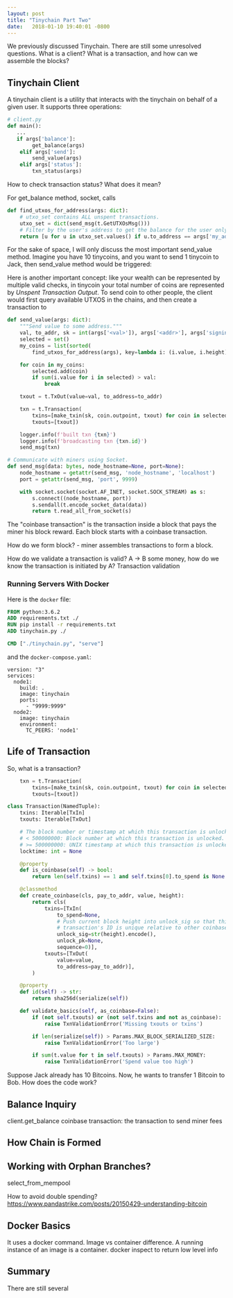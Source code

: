 ```yaml
---
layout: post
title: "Tinychain Part Two"
date:   2018-01-10 19:40:01 -0800
---
```


We previously discussed Tinychain. There are still some unresolved questions. What is a client? What is a transaction, and how can we assemble the blocks?

## Tinychain Client
A tinychain client is a utility that interacts with the tinychain on behalf of a given user. It supports three operations:

```python
# client.py
def main():
   ...
   if args['balance']:
        get_balance(args)
    elif args['send']:
        send_value(args)
    elif args['status']:
        txn_status(args)
```

How to check transaction status? What does it mean?

For get_balance method, socket, calls  

```python
def find_utxos_for_address(args: dict):
    # utxo_set contains ALL unspent transactions.
    utxo_set = dict(send_msg(t.GetUTXOsMsg()))
    # Filter by the user's address to get the balance for the user only.
    return [u for u in utxo_set.values() if u.to_address == args['my_addr']]
```

For the sake of space, I will only discuss the most important send_value method. Imagine you have 10 tinycoins, and you want to send 1 tinycoin to Jack, then send_value method would be triggered:

Here is another important concept: like your wealth can be represented by multiple valid checks, in tinycoin your total number of coins are represented by *Unspent Transaction Output*. To send coin to other people, the client would first query available UTXOS in the chains, and then create a transaction to 

```python
def send_value(args: dict):
    """Send value to some address."""
    val, to_addr, sk = int(args['<val>']), args['<addr>'], args['signing_key']
    selected = set()
    my_coins = list(sorted(
        find_utxos_for_address(args), key=lambda i: (i.value, i.height)))

    for coin in my_coins:
        selected.add(coin)
        if sum(i.value for i in selected) > val:
            break

    txout = t.TxOut(value=val, to_address=to_addr)

    txn = t.Transaction(
        txins=[make_txin(sk, coin.outpoint, txout) for coin in selected],
        txouts=[txout])

    logger.info(f'built txn {txn}')
    logger.info(f'broadcasting txn {txn.id}')
    send_msg(txn)

# Communicate with miners using Socket.
def send_msg(data: bytes, node_hostname=None, port=None):
    node_hostname = getattr(send_msg, 'node_hostname', 'localhost')
    port = getattr(send_msg, 'port', 9999)

    with socket.socket(socket.AF_INET, socket.SOCK_STREAM) as s:
        s.connect((node_hostname, port))
        s.sendall(t.encode_socket_data(data))
        return t.read_all_from_socket(s)
```


The "coinbase transaction" is the transaction inside a block that pays the miner his block reward. Each block starts with a coinbase transaction.


How do we form block? - miner assembles transactions to form a block.

How do we validate a transaction is valid?
A -> B some money, how do we know the transaction is initiated by A?
Transaction validation

### Running Servers With Docker
Here is the ``docker`` file:

```dockerfile
FROM python:3.6.2
ADD requirements.txt ./
RUN pip install -r requirements.txt
ADD tinychain.py ./

CMD ["./tinychain.py", "serve"]
```

and the ``docker-compose.yaml``:
```
version: "3"
services:
  node1:
    build: .
    image: tinychain
    ports:
      - "9999:9999"
  node2:
    image: tinychain
    environment:
      TC_PEERS: 'node1'
```



## Life of Transaction
So, what is a transaction? 

```python
    txn = t.Transaction(
        txins=[make_txin(sk, coin.outpoint, txout) for coin in selected],
        txouts=[txout])

class Transaction(NamedTuple):
    txins: Iterable[TxIn]
    txouts: Iterable[TxOut]

    # The block number or timestamp at which this transaction is unlocked.
    # < 500000000: Block number at which this transaction is unlocked.
    # >= 500000000: UNIX timestamp at which this transaction is unlocked.
    locktime: int = None

    @property
    def is_coinbase(self) -> bool:
        return len(self.txins) == 1 and self.txins[0].to_spend is None

    @classmethod
    def create_coinbase(cls, pay_to_addr, value, height):
        return cls(
            txins=[TxIn(
                to_spend=None,
                # Push current block height into unlock_sig so that this
                # transaction's ID is unique relative to other coinbase txns.
                unlock_sig=str(height).encode(),
                unlock_pk=None,
                sequence=0)],
            txouts=[TxOut(
                value=value,
                to_address=pay_to_addr)],
        )

    @property
    def id(self) -> str:
        return sha256d(serialize(self))

    def validate_basics(self, as_coinbase=False):
        if (not self.txouts) or (not self.txins and not as_coinbase):
            raise TxnValidationError('Missing txouts or txins')

        if len(serialize(self)) > Params.MAX_BLOCK_SERIALIZED_SIZE:
            raise TxnValidationError('Too large')

        if sum(t.value for t in self.txouts) > Params.MAX_MONEY:
            raise TxnValidationError('Spend value too high')
```

Suppose Jack already has 10 Bitcoins. Now, he wants to transfer 1 Bitcoin to Bob. How does the code work?

## Balance Inquiry
client.get_balance
coinbase transaction: the transaction to send miner fees

## How Chain is Formed


## Working with Orphan Branches?
select_from_mempool

How to avoid double spending?
https://www.pandastrike.com/posts/20150429-understanding-bitcoin

## Docker Basics
It uses a docker command.
Image vs container difference. A running instance of an image is a container.
docker inspect to return low level info

## Summary
There are still several 
